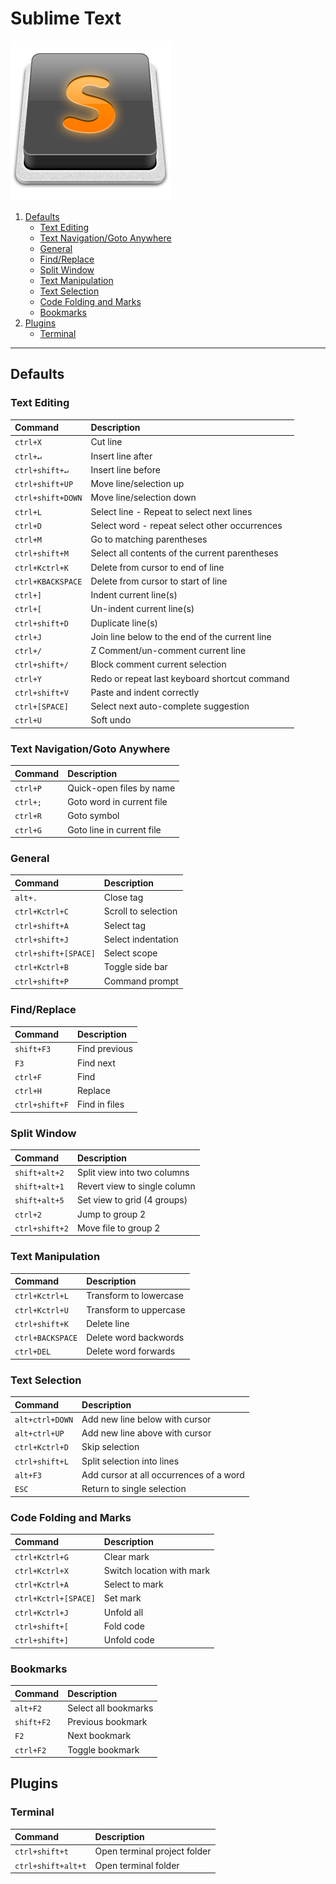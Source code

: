 [index]: https://github.com/iagodahlem/cheatsheets
[sublime-text]: https://sublimetext.com

# Sublime Text

[![Sublime Text](sublime-text.png)][sublime-text]

1. [Defaults](#1.0)
	* [Text Editing](#1.1)
	* [Text Navigation/Goto Anywhere](#1.2)
	* [General](#1.3)
	* [Find/Replace](#1.4)
	* [Split Window](#1.5)
	* [Text Manipulation](#1.6)
	* [Text Selection](#1.7)
	* [Code Folding and Marks](#1.8)
	* [Bookmarks](#1.9)
2. [Plugins](#2.0)
	* [Terminal](#2.1)

---

## <a name='1.0'></a>Defaults

### <a name='1.1'></a>Text Editing

| Command | Description |
| :--- | :--- |
| `ctrl+X` | Cut line |
| `ctrl+↵` | Insert line after |
| `ctrl+shift+↵` | Insert line before |
| `ctrl+shift+UP` | Move line/selection up |
| `ctrl+shift+DOWN` | Move line/selection down |
| `ctrl+L` | Select line - Repeat to select next lines |
| `ctrl+D` | Select word - repeat select other occurrences |
| `ctrl+M` | Go to matching parentheses |
| `ctrl+shift+M` | Select all contents of the current parentheses |
| `ctrl+Kctrl+K` | Delete from cursor to end of line |
| `ctrl+KBACKSPACE` | Delete from cursor to start of line |
| `ctrl+]` | Indent current line(s) |
| `ctrl+[` | Un-indent current line(s) |
| `ctrl+shift+D` | Duplicate line(s) |
| `ctrl+J` | Join line below to the end of the current line |
| `ctrl+/` | Z Comment/un-comment current line |
| `ctrl+shift+/` | Block comment current selection |
| `ctrl+Y` | Redo or repeat last keyboard shortcut command |
| `ctrl+shift+V` | Paste and indent correctly |
| `ctrl+[SPACE]` | Select next auto-complete suggestion |
| `ctrl+U` | Soft undo|

### <a name='1.2'></a>Text Navigation/Goto Anywhere

| Command | Description |
| :--- | :--- |
| `ctrl+P` | Quick-open files by name |
| `ctrl+;` | Goto word in current file |
| `ctrl+R` | Goto symbol |
| `ctrl+G` | Goto line in current file |

### <a name='1.3'></a>General

| Command | Description |
| :--- | :--- |
| `alt+.` | Close tag |
| `ctrl+Kctrl+C` | Scroll to selection |
| `ctrl+shift+A` | Select tag |
| `ctrl+shift+J` | Select indentation |
| `ctrl+shift+[SPACE]` | Select scope |
| `ctrl+Kctrl+B` | Toggle side bar |
| `ctrl+shift+P` | Command prompt |

### <a name='1.4'></a>Find/Replace

| Command | Description |
| :--- | :--- |
| `shift+F3` | Find previous |
| `F3` | Find next |
| `ctrl+F` | Find |
| `ctrl+H` | Replace |
| `ctrl+shift+F` | Find in files |

### <a name='1.5'></a>Split Window

| Command | Description |
| :--- | :--- |
| `shift+alt+2` | Split view into two columns |
| `shift+alt+1` | Revert view to single column |
| `shift+alt+5` | Set view to grid (4 groups) |
| `ctrl+2` | Jump to group 2 |
| `ctrl+shift+2` | Move file to group 2 |

### <a name='1.6'></a>Text Manipulation

| Command | Description |
| :--- | :--- |
| `ctrl+Kctrl+L` | Transform to lowercase |
| `ctrl+Kctrl+U` | Transform to uppercase |
| `ctrl+shift+K` | Delete line |
| `ctrl+BACKSPACE` | Delete word backwords |
| `ctrl+DEL` | Delete word forwards |

### <a name='1.7'></a>Text Selection

| Command | Description |
| :--- | :--- |
| `alt+ctrl+DOWN` | Add new line below with cursor |
| `alt+ctrl+UP` | Add new line above with cursor |
| `ctrl+Kctrl+D` | Skip selection |
| `ctrl+shift+L` | Split selection into lines |
| `alt+F3` | Add cursor at all occurrences of a word |
| `ESC` | Return to single selection |

### <a name='1.8'></a>Code Folding and Marks

| Command | Description |
| :--- | :--- |
| `ctrl+Kctrl+G` | Clear mark |
| `ctrl+Kctrl+X` | Switch location with mark |
| `ctrl+Kctrl+A` | Select to mark |
| `ctrl+Kctrl+[SPACE]` | Set mark |
| `ctrl+Kctrl+J` | Unfold all |
| `ctrl+shift+[` | Fold code |
| `ctrl+shift+]` | Unfold code |

### <a name='1.9'></a>Bookmarks

| Command | Description |
| :--- | :--- |
| `alt+F2` | Select all bookmarks |
| `shift+F2` | Previous bookmark |
| `F2` | Next bookmark |
| `ctrl+F2` | Toggle bookmark |

## <a name='2.0'></a>Plugins

### <a name='2.1'></a>Terminal

| Command | Description |
| :---  | :--- |
| `ctrl+shift+t` | Open terminal project folder |
| `ctrl+shift+alt+t` | Open terminal folder |
